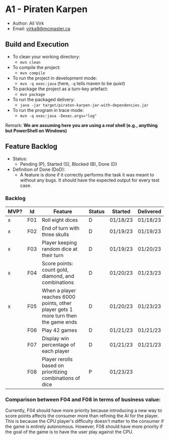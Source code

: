 # A1 - Piraten Karpen

  * Author: Ali Virk
  * Email: virka9@mcmaster.ca

## Build and Execution

  * To clean your working directory:
    * `mvn clean`
  * To compile the project:
    * `mvn compile`
  * To run the project in development mode:
    * `mvn -q exec:java` (here, `-q` tells maven to be _quiet_)
  * To package the project as a turn-key artefact:
    * `mvn package`
  * To run the packaged delivery:
    * `java -jar target/piraten-karpen-jar-with-dependencies.jar`
  * To run the program in trace mode:
    * `mvn -q exec:java -Dexec.args="log"`

Remark: **We are assuming here you are using a _real_ shell (e.g., anything but PowerShell on Windows)**

## Feature Backlog

 * Status: 
   * Pending (P), Started (S), Blocked (B), Done (D)
 * Definition of Done (DoD):
   * A feature is done if it correctly performs the task it was meant to without any bugs. It should have the expected output for every test case.

### Backlog 

| MVP? | Id  | Feature                                                                             | Status | Started  | Delivered |
|------|-----|-------------------------------------------------------------------------------------|--------|----------|-----------|
| x    | F01 | Roll eight dices                                                                    | D      | 01/18/23 | 01/18/23  |
| x    | F02 | End of turn with three skulls                                                       | D      | 01/19/23 | 01/19/23  |
| x    | F03 | Player keeping random dice at their turn                                            | D      | 01/19/23 | 01/20/23  |
| x    | F04 | Score points: count gold, diamond, and combinations                                 | D      | 01/20/23 | 01/23/23  |
| x    | F05 | When a player reaches 6000 points, other player gets 1 more turn then the game ends | D      | 01/20/23 | 01/23/23  |
|      | F06 | Play 42 games                                                                       | D      | 01/21/23 | 01/21/23  |
|      | F07 | Display win percentage of each player                                               | D      | 01/21/23 | 01/21/23  |
|      | F08 | Player rerolls based on prioritizing combinations of dice                           | P      | 01/23/23 |           |

### Comparison between F04 and F08 in terms of business value: 

Currently, F04 should have more priority because introducing a new way to score points affects the consumer more than refining the AI for the player. This is because the CPU player's difficulty doesn't matter to the consumer if the game is entirely autonomous. However, F08 should have more priority if the goal of the game is to have the user play against the CPU.

